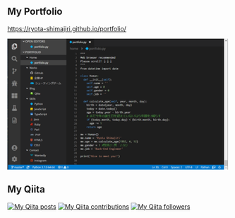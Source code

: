 
## My Portfolio
https://ryota-shimajiri.github.io/portfolio/


<a href="https://ryota-shimajiri.github.io/portfolio/"><img src="img/ポートフォリオ.png" width="500"></a>

## My Qiita
[![My Qiita posts](https://qiita-badge.apiapi.app/s/shimajiri/posts.svg)](http://qiita.com/shimajiri)
[![My Qiita contributions](https://qiita-badge.apiapi.app/s/shimajiri/contributions.svg)](http://qiita.com/shimajiri)
[![My Qiita followers](https://qiita-badge.apiapi.app/s/shimajiri/followers.svg)](http://qiita.com/shimajiri)
